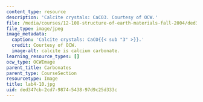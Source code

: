```yaml
---
content_type: resource
description: 'Calcite crystals: CaCO3. Courtesy of OCW.'
file: /media/courses/12-108-structure-of-earth-materials-fall-2004/ded347cb2cd79874543897d9c25d333c_lab4-10.jpg
file_type: image/jpeg
image_metadata:
  caption: 'Calcite crystals: CaCO{{< sub "3" >}}.'
  credit: Courtesy of OCW.
  image-alt: calcite is calcium carbonate.
learning_resource_types: []
ocw_type: OCWImage
parent_title: Carbonates
parent_type: CourseSection
resourcetype: Image
title: lab4-10.jpg
uid: ded347cb-2cd7-9874-5438-97d9c25d333c
---
```

